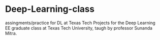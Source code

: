 # Deep-Learning-class
assingments/practice for DL at Texas Tech
Projects for the Deep Learning EE graduate class at Texas Tech University, taugh by professor Sunanda Mitra.
